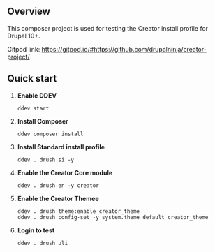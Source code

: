 ## Overview
This composer project is used for testing the Creator install profile for Drupal 10+.

Gitpod link: https://gitpod.io/#https://github.com/drupalninja/creator-project/

## Quick start

1. **Enable DDEV**

   ```shell
   ddev start
   ```

2. **Install Composer**

   ```shell
   ddev composer install
   ```

3. **Install Standard install profile**

   ```shell
   ddev . drush si -y
   ```

2. **Enable the Creator Core module**

   ```shell
   ddev . drush en -y creator
   ```

3. **Enable the Creator Themee**

   ```shell
   ddev . drush theme:enable creator_theme
   ddev . drush config-set -y system.theme default creator_theme
   ```

4. **Login to test**

   ```shell
   ddev . drush uli
   ```
